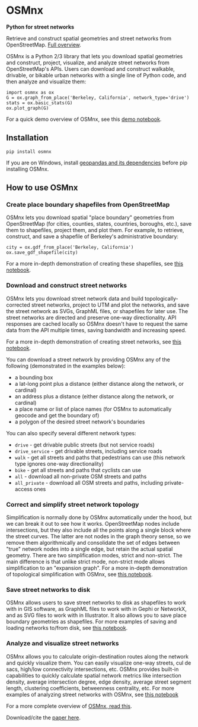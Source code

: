# OSMnx

**Python for street networks**

Retrieve and construct spatial geometries and street networks from OpenStreetMap. [Full overview](http://geoffboeing.com/2016/11/osmnx-python-street-networks/).

OSMnx is a Python 2/3 library that lets you download spatial geometries and construct, project, visualize, 
and analyze street networks from OpenStreetMap's APIs. Users can download and construct walkable, drivable, or bikable 
urban networks with a single line of Python code, and then analyze and visualize them:

```
import osmnx as ox
G = ox.graph_from_place('Berkeley, California', network_type='drive')
stats = ox.basic_stats(G)
ox.plot_graph(G)
```

For a quick demo overview of OSMnx, see this [demo notebook](examples/01-overview-osmnx.ipynb).

## Installation

`pip install osmnx`

If you are on Windows, install [geopandas and its dependencies](http://geoffboeing.com/2014/09/using-geopandas-windows/) before pip installing OSMnx.

## How to use OSMnx

### Create place boundary shapefiles from OpenStreetMap

OSMnx lets you download spatial "place boundary" geometries from OpenStreetMap (for cities, counties, states, countries, boroughs, etc.), save them to shapefiles, 
project them, and plot them. For example, to retrieve, construct, and save a shapefile of Berkeley's administrative boundary:

```
city = ox.gdf_from_place('Berkeley, California')
ox.save_gdf_shapefile(city)
```

For a more in-depth demonstration of creating these shapefiles, 
see [this notebook](examples/02-example-osm-to-shapefile.ipynb).

### Download and construct street networks

OSMnx lets you download street network data and build topologically-corrected street networks, project to UTM and plot the 
networks, and save the street network as SVGs, GraphML files, or shapefiles for later use. The street networks are 
directed and preserve one-way directionality. API responses are cached locally so OSMnx doesn't have to request the same
data from the API multiple times, saving bandwidth and increasing speed.

For a more in-depth demonstration of creating street networks, 
see [this notebook](examples/03-example-osm-place-network.ipynb).

You can download a street network by providing OSMnx any of the following (demonstrated in the examples below):
  - a bounding box
  - a lat-long point plus a distance (either distance along the network, or cardinal)
  - an address plus a distance (either distance along the network, or cardinal)
  - a place name or list of place names (for OSMnx to automatically geocode and get the boundary of)
  - a polygon of the desired street network's boundaries

You can also specify several different network types:
  - `drive` - get drivable public streets (but not service roads)
  - `drive_service` - get drivable streets, including service roads
  - `walk` - get all streets and paths that pedestrians can use (this network type ignores one-way directionality)
  - `bike` - get all streets and paths that cyclists can use
  - `all` - download all non-private OSM streets and paths
  - `all_private` - download all OSM streets and paths, including private-access ones

### Correct and simplify street network topology

Simplification is normally done by OSMnx automatically under the hood, but we can break it out to see how it works. 
OpenStreetMap nodes include intersections, but they also include all the points along a single block where 
the street curves. The latter are not nodes in the graph theory sense, so we remove them algorithmically and consolidate the 
set of edges between "true" network nodes into a single edge, but retain the actual spatial geometry. There are two 
simplification modes, strict and non-strict. The main difference is that unlike strict mode, non-strict mode allows 
simplification to an "expansion graph". For a more in-depth demonstration of topological simplification with OSMnx, 
see [this notebook](examples/04-example-simplify-network.ipynb).

### Save street networks to disk

OSMnx allows users to save street networks to disk as shapefiles to work with in GIS software, as GraphML files
to work with in Gephi or NetworkX, and as SVG files to work with in Illustrator. It also allows you to save place
boundary geometries as shapefiles. For more examples of saving and loading networks to/from disk, 
see [this notebook](examples/05-example-save-load-networks-shapes.ipynb).

### Analyze and visualize street networks

OSMnx allows you to calculate origin-destination routes along the network and quickly visualize them. You can easily
visualize one-way streets, cul de sacs, high/low connectivity intersections, etc. OSMnx provides built-in capabilities
to quickly calculate spatial network metrics like intersection density, average intersection degree, edge density, 
average street segment length, clustering coefficients, betweenness centrality, etc. For more examples of analyzing street networks with OSMnx, 
see [this notebook](examples/06-example-osmnx-networkx.ipynb)

For a more complete overview of [OSMnx, read this](http://geoffboeing.com/2016/11/osmnx-python-street-networks/).

Download/cite the [paper here](http://geoffboeing.com/publications/osmnx-complex-street-networks/).